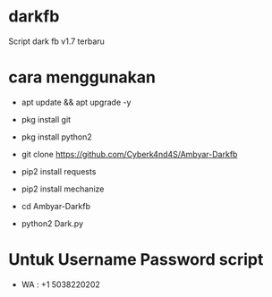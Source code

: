 # darkfb
Script dark fb v1.7 terbaru

# cara menggunakan

- apt update && apt upgrade -y

- pkg install git 

- pkg install python2

- git clone https://github.com/Cyberk4nd4S/Ambyar-Darkfb

- pip2 install requests

- pip2 install mechanize

- cd Ambyar-Darkfb

- python2 Dark.py

# Untuk Username Password script

- WA : +1 5038220202
